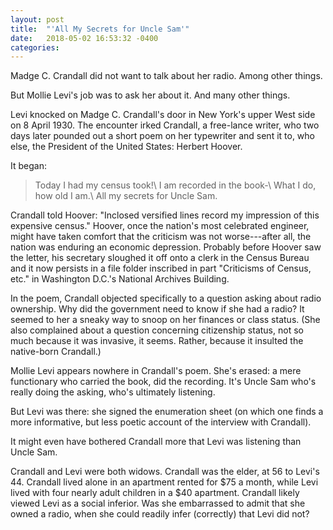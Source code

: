 ```yaml
---
layout: post
title:  "'All My Secrets for Uncle Sam'"
date:   2018-05-02 16:53:32 -0400
categories:
---
```

Madge C. Crandall did not want to talk about her radio. Among other things.

But Mollie Levi's job was to ask her about it. And many other things.

Levi knocked on Madge C. Crandall's door in New York's upper West side on 8 April 1930. The encounter irked Crandall, a free-lance writer, who two days later pounded out a short poem on her typewriter and sent it to, who else, the President of the United States: Herbert Hoover.

It began:

> Today I had my census took!\\
I am recorded in the book-\\
What I do, how old I am.\\
All my secrets for Uncle Sam.

Crandall told Hoover: "Inclosed versified lines record my impression of this expensive census." Hoover, once the nation's most celebrated engineer, might have taken comfort that the criticism was not worse---after all, the nation was enduring an economic depression. Probably before Hoover saw the letter, his secretary sloughed it off onto a clerk in the Census Bureau and it now persists in a file folder inscribed in part "Criticisms of Census, etc." in Washington D.C.'s National Archives Building.
<!--Entry 215, “Publicity Materials File of the Statistical Research Division” Box 231 Folder: “E-2 Experiences of 1930 Census Supervisors and Enumerators. Criticisms of Census, Etc.”]]-->

In the poem, Crandall objected specifically to a question asking about radio ownership. Why did the government need to know if she had a radio? It seemed to her a sneaky way to snoop on her finances or class status. (She also complained about a question concerning citizenship status, not so much because it was invasive, it seems. Rather, because it insulted the native-born Crandall.)

Mollie Levi appears nowhere in Crandall's poem. She's erased: a mere functionary who carried the book, did the recording. It's Uncle Sam who's really doing the asking, who's ultimately listening.

But Levi was there: she signed the enumeration sheet (on which one finds a more informative, but less poetic account of the interview with Crandall).
<!--ED: 31-396, SD: 22, sheet 2A-->
It might even have bothered Crandall more that Levi was listening than Uncle Sam.

Crandall and Levi were both widows. Crandall was the elder, at 56 to Levi's 44. Crandall lived alone in an apartment rented for $75 a month, while Levi lived with four nearly adult children in a $40 apartment. Crandall likely viewed Levi as a social inferior. Was she embarrassed to admit that she owned a radio, when she could readily infer (correctly) that Levi did not?
<!--On Levi, see ED:31-11-1, SD: 24, Sheet 6A; enumerated by Adele Steffens-->
